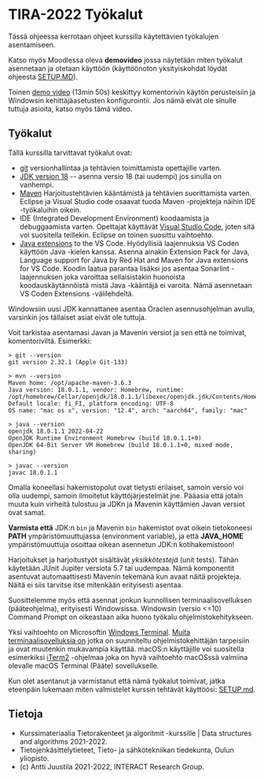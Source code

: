 # TIRA-2022 Työkalut

Tässä ohjeessa kerrotaan ohjeet kurssilla käytettävien työkalujen asentamiseen.

Katso myös Moodlessa oleva **demovideo** jossa näytetään miten työkalut asennetaan ja otetaan käyttöön (käyttöönoton yksityiskohdat löydät ohjeesta [SETUP.MD](SETUP.md)).


Toinen [demo video](https://youtu.be/TzN7wTrvejI) (13min 50s) keskittyy komentorivin käytön perusteisiin ja Windowsin kehittäjäasetusten konfigurointii. Jos nämä eivät ole sinulle tuttuja asioita, katso myös tämä video.

## Työkalut

Tällä kurssilla tarvittavat työkalut ovat:

* [git](https://git-scm.com) versionhallintaa ja tehtävien toimittamista opettajille varten.
* [JDK version 18](https://jdk.java.net/18/) -- asenna versio 18 (tai uudempi) jos sinulla on vanhempi.
* [Maven](http://maven.apache.org) Harjoitustehtävien kääntämistä ja tehtävien suorittamista varten. Eclipse ja Visual Studio code osaavat tuoda Maven -projekteja näihin IDE -työkaluihin oikein.
* IDE (Integrated Development Environment) koodaamista ja debuggaamista varten. Opettajat käyttävät [Visual Studio Code](https://code.visualstudio.com), joten sitä voi suositella teillekin. Eclipse on toinen suosittu vaihtoehto.
* [Java extensions](https://code.visualstudio.com/docs/java/java-tutorial) to the VS Code. Hyödyllisiä laajennuksia VS Coden käyttöön Java -kielen kanssa. Asenna ainakin Extension Pack for Java, Language support for Java by Red Hat and Maven for Java extensions for VS Code. Koodin laatua parantaa lisäksi jos asentaa Sonarlint -laajennuksen joka varoittaa sellaisistakin huonoista koodauskäytännöistä mistä Java -kääntäjä ei varoita. Nämä asennetaan VS Coden Extensions -välilehdeltä.

Windowsiin uusi JDK kannattanee asentaa Oraclen asennusohjelman avulla, varsinkin jos tällaiset asiat eivät ole tuttuja.

Voit tarkistaa asentamasi Javan ja Mavenin versiot ja sen että ne toimivat, komentoriviltä. Esimerkki:

```console
> git --version
git version 2.32.1 (Apple Git-133)

> mvn --version
Maven home: /opt/apache-maven-3.6.3
Java version: 18.0.1.1, vendor: Homebrew, runtime: /opt/homebrew/Cellar/openjdk/18.0.1.1/libexec/openjdk.jdk/Contents/Home
Default locale: fi_FI, platform encoding: UTF-8
OS name: "mac os x", version: "12.4", arch: "aarch64", family: "mac"

> java --version
openjdk 18.0.1.1 2022-04-22
OpenJDK Runtime Environment Homebrew (build 18.0.1.1+0)
OpenJDK 64-Bit Server VM Homebrew (build 18.0.1.1+0, mixed mode, sharing)

> javac --version
javac 18.0.1.1
```

Omalla koneellasi hakemistopolut ovat tietysti erilaiset, samoin versio voi olla uudempi, samoin ilmoitetut käyttöjärjestelmät jne. Pääasia että jotain muuta kuin virheitä tulostuu ja JDKn ja Mavenin käyttämien Javan versiot ovat samat.

**Varmista että** JDK:n `bin` ja Mavenin `bin` hakemistot ovat oikein tietokoneesi **PATH** ympäristömuuttujassa (environment variable), ja että **JAVA_HOME** ympäristömuuttuja osoittaa oikean asennetun JDK:n kotihakemistoon! 

Harjoitukset ja harjoitustyöt sisältävät *yksikkötestejä* (unit tests). Tähän käytetään JUnit Jupiter versiota 5.7 tai uudempaa. Nämä komponentit asentuvat automaattisesti Mavenin tekemänä kun avaat näitä projekteja. Näitä ei siis tarvitse itse mitenkään erityisesti asentaa.

Suosittelemme myös että asennat jonkun kunnollisen terminaalisovelluksen (pääteohjelma), erityisesti Windowsissa. Windowsin (versio <=10) Command Prompt on oikeastaan aika huono työkalu ohjelmistokehitykseen.

Yksi vaihtoehto on Microsoftin [Windows Terminal](https://github.com/microsoft/terminal). [Muita terminaalisovelluksia on](https://dev.to/adnanmostafa/the-best-free-standalone-terminals-for-windows-2019-kmj) jotka on suunniteltu ohjelmistokehittäjän tarpeisiin ja ovat muutenkin mukavampia käyttää. macOS:n käyttäjille voi suositella esimerkiksi [iTerm2](https://iterm2.com) -ohjelmaa joka on hyvä vaihtoehto macOSssä valmiina olevalle macOS Terminal (Pääte) sovellukselle.

Kun olet asentanut ja varmistanut että nämä työkalut toimivat, jatka eteenpäin lukemaan miten valmistelet kurssin tehtävät käyttöösi: [SETUP.md](SETUP.md).

## Tietoja

* Kurssimateriaalia Tietorakenteet ja algoritmit -kurssille | Data structures and algorithms 2021-2022.
* Tietojenkäsittelytieteet, Tieto- ja sähkötekniikan tiedekunta, Oulun yliopisto.
* (c) Antti Juustila 2021-2022, INTERACT Research Group.
